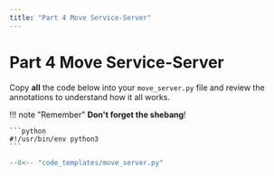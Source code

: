 ```yaml
---  
title: "Part 4 Move Service-Server"  
---
```


# Part 4 Move Service-Server

Copy **all** the code below into your `move_server.py` file and review the annotations to understand how it all works.

!!! note "Remember"
    **Don't forget the shebang**!

    ```python
    #!/usr/bin/env python3
    ```

```py title="move_server.py"
--8<-- "code_templates/move_server.py"
```
